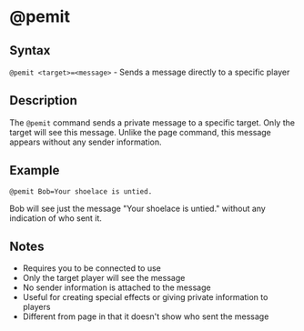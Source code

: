 # @pemit

## Syntax
`@pemit <target>=<message>` - Sends a message directly to a specific player

## Description
The `@pemit` command sends a private message to a specific target. Only the target will see this message. Unlike the page command, this message appears without any sender information.

## Example
```
@pemit Bob=Your shoelace is untied.
```
Bob will see just the message "Your shoelace is untied." without any indication of who sent it.

## Notes
- Requires you to be connected to use
- Only the target player will see the message
- No sender information is attached to the message
- Useful for creating special effects or giving private information to players
- Different from page in that it doesn't show who sent the message
